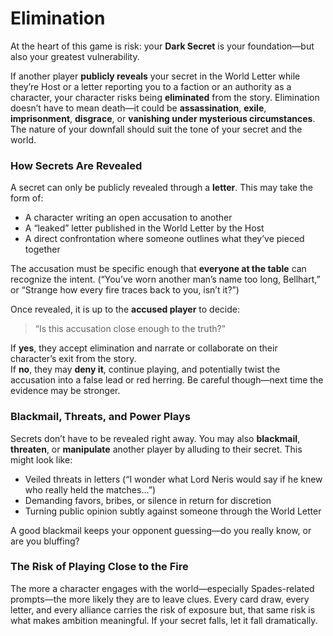# Elimination
At the heart of this game is risk: your **Dark Secret** is your foundation—but also your greatest vulnerability.

If another player **publicly reveals** your secret in the World Letter while they’re Host or a letter reporting you to a faction or an authority as a character, your character risks being **eliminated** from the story. Elimination doesn’t have to mean death—it could be **assassination**, **exile**, **imprisonment**, **disgrace**, or **vanishing under mysterious circumstances**. The nature of your downfall should suit the tone of your secret and the world.
### How Secrets Are Revealed
A secret can only be publicly revealed through a **letter**. This may take the form of:
- A character writing an open accusation to another
- A “leaked” letter published in the World Letter by the Host
- A direct confrontation where someone outlines what they’ve pieced together

The accusation must be specific enough that **everyone at the table** can recognize the intent. (“You’ve worn another man’s name too long, Bellhart,” or “Strange how every fire traces back to you, isn’t it?”)

Once revealed, it is up to the **accused player** to decide:
> “Is this accusation close enough to the truth?”

If **yes**, they accept elimination and narrate or collaborate on their character’s exit from the story.  
If **no**, they may **deny it**, continue playing, and potentially twist the accusation into a false lead or red herring. Be careful though—next time the evidence may be stronger.
### Blackmail, Threats, and Power Plays
Secrets don’t have to be revealed right away. You may also **blackmail**, **threaten**, or **manipulate** another player by alluding to their secret. This might look like:

- Veiled threats in letters (“I wonder what Lord Neris would say if he knew who really held the matches…”)
- Demanding favors, bribes, or silence in return for discretion
- Turning public opinion subtly against someone through the World Letter

A good blackmail keeps your opponent guessing—do you really know, or are you bluffing?
### The Risk of Playing Close to the Fire
The more a character engages with the world—especially Spades-related prompts—the more likely they are to leave clues. Every card draw, every letter, and every alliance carries the risk of exposure but, that same risk is what makes ambition meaningful. If your secret falls, let it fall dramatically.

